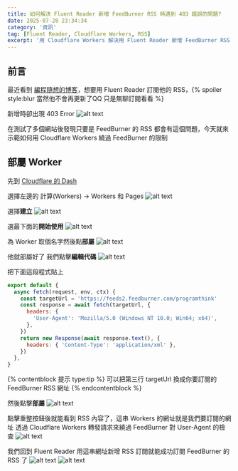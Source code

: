 ```yaml
---
title: 如何解決 Fluent Reader 新增 FeedBurner RSS 時遇到 403 錯誤的問題?
date: 2025-07-28 23:34:34
category: '資訊'
tag: [Fluent Reader, Cloudflare Workers, RSS]
excerpt: '用 Cloudflare Workers 解決用 Fluent Reader 新增 FeedBurner RSS 時遇到 403 錯誤的問題'
---
```

## 前言
最近看到 [編程隨想的博客](https://program-think.blogspot.com/)，想要用 Fluent Reader 訂閱他的 RSS，{% spoiler style:blur 當然他不會再更新了QQ 只是無聊訂閱看看 %}

新增時卻出現 403 Error
![alt text](images/20250728/image.webp)

在測試了多個網站後發現只要是 FeedBurner 的 RSS 都會有這個問題，今天就來示範如何用 Cloudflare Workers 繞過 FeedBurner 的限制
## 部屬 Worker
先到 [Cloudflare 的 Dash](https://dash.cloudflare.com/)

選擇左邊的 計算(Workers) -> Workers 和 Pages
![alt text](images/20250728/image-1.webp)

選擇**建立**
![alt text](images/20250728/image-2.webp)

選最下面的**開始使用**
![alt text](images/20250728/image-3.webp)

為 Worker 取個名字然後點**部屬**
![alt text](images/20250728/image-4.webp)

他就部屬好了 我們點擊**編輯代碼**
![alt text](images/20250728/image-5.webp)

把下面這段程式貼上
```js
export default {
  async fetch(request, env, ctx) {
    const targetUrl = 'https://feeds2.feedburner.com/programthink'
    const response = await fetch(targetUrl, {
      headers: {
        'User-Agent': 'Mozilla/5.0 (Windows NT 10.0; Win64; x64)',
      },
    })
    return new Response(await response.text(), {
      headers: { 'Content-Type': 'application/xml' },
    })
  },
}
```
{% contentblock 提示 type:tip %}
可以把第三行 targetUrl 換成你要訂閱的 FeedBurner RSS 網址
{% endcontentblock %}

然後點擊**部屬**
![alt text](images/20250728/image-6.webp)

點擊重整按鈕後就能看到 RSS 內容了，這串 Workers 的網址就是我們要訂閱的網址
透過 Cloudflare Workers 轉發請求來繞過 FeedBurner 對 User-Agent 的檢查
![alt text](images/20250728/image-7.webp)

我們回到 Fluent Reader 用這串網址新增 RSS 訂閱就能成功訂閱 FeedBurner 的 RSS 了
![alt text](images/20250728/image-8.webp)
![alt text](images/20250728/image-9.webp)